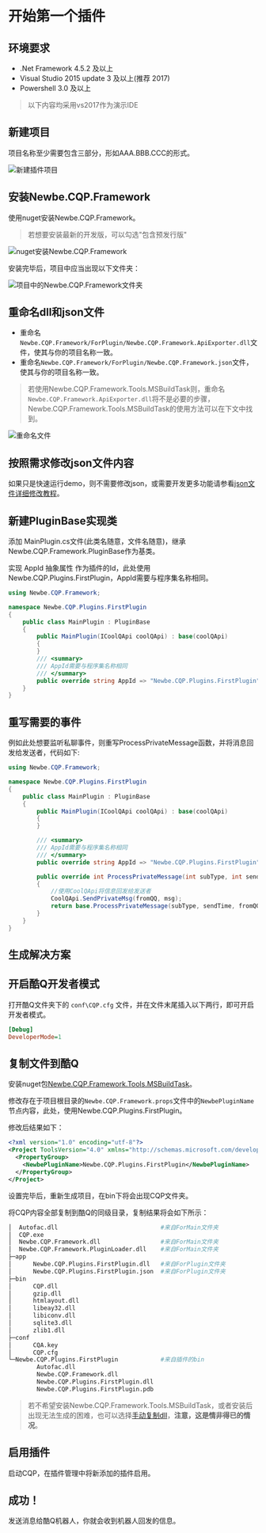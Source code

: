 # 开始第一个插件

## 环境要求

- .Net Framework 4.5.2 及以上
- Visual Studio 2015 update 3 及以上(推荐 2017)
- Powershell 3.0 及以上

> 以下内容均采用vs2017作为演示IDE

## 新建项目

项目名称至少需要包含三部分，形如AAA.BBB.CCC的形式。

![新建插件项目](assets/001/001-b8b344fa.png)

## 安装Newbe.CQP.Framework

使用nuget安装Newbe.CQP.Framework。

> 若想要安装最新的开发版，可以勾选"包含预发行版"

![nuget安装Newbe.CQP.Framework](assets/001/001-706d8a18.png)

安装完毕后，项目中应当出现以下文件夹：

![项目中的Newbe.CQP.Framework文件夹](assets/499/001-c821cafb.png)

## 重命名dll和json文件

- 重命名`Newbe.CQP.Framework/ForPlugin/Newbe.CQP.Framework.ApiExporter.dll`文件，使其与你的项目名称一致。
- 重命名`Newbe.CQP.Framework/ForPlugin/Newbe.CQP.Framework.json`文件，使其与你的项目名称一致。

> 若使用Newbe.CQP.Framework.Tools.MSBuildTask则，重命名`Newbe.CQP.Framework.ApiExporter.dll`将不是必要的步骤，Newbe.CQP.Framework.Tools.MSBuildTask的使用方法可以在下文中找到。

![重命名文件](assets/499/001-3b4c53df.png)

## 按照需求修改json文件内容

如果只是快速运行demo，则不需要修改json，或需要开发更多功能请参看[json文件详细修改教程](http://d.cqp.me/Pro/%E5%BC%80%E5%8F%91#.E5.BA.94.E7.94.A8.E4.BF.A1.E6.81.AF.28.5Bappid.5D.json.29)。

## 新建PluginBase实现类

添加 MainPlugin.cs文件(此类名随意，文件名随意)，继承Newbe.CQP.Framework.PluginBase作为基类。

实现 AppId 抽象属性 作为插件的Id，此处使用Newbe.CQP.Plugins.FirstPlugin，AppId需要与程序集名称相同。

```csharp
using Newbe.CQP.Framework;

namespace Newbe.CQP.Plugins.FirstPlugin
{
    public class MainPlugin : PluginBase
    {
        public MainPlugin(ICoolQApi coolQApi) : base(coolQApi)
        {
        }
        /// <summary>
        /// AppId需要与程序集名称相同
        /// </summary>
        public override string AppId => "Newbe.CQP.Plugins.FirstPlugin";
    }
}
```

## 重写需要的事件

例如此处想要监听私聊事件，则重写ProcessPrivateMessage函数，并将消息回发给发送者，代码如下:

```csharp
using Newbe.CQP.Framework;

namespace Newbe.CQP.Plugins.FirstPlugin
{
    public class MainPlugin : PluginBase
    {
        public MainPlugin(ICoolQApi coolQApi) : base(coolQApi)
        {
        }

        /// <summary>
        /// AppId需要与程序集名称相同
        /// </summary>
        public override string AppId => "Newbe.CQP.Plugins.FirstPlugin";

        public override int ProcessPrivateMessage(int subType, int sendTime, long fromQQ, string msg, int font)
        {
            //使用CoolQApi将信息回发给发送者
            CoolQApi.SendPrivateMsg(fromQQ, msg);
            return base.ProcessPrivateMessage(subType, sendTime, fromQQ, msg, font);
        }
    }
}
```

## 生成解决方案

## 开启酷Q开发者模式

打开酷Q文件夹下的 `conf\CQP.cfg` 文件，并在文件末尾插入以下两行，即可开启开发者模式。

```ini
[Debug]
DeveloperMode=1
```

## 复制文件到酷Q

安装nuget包[Newbe.CQP.Framework.Tools.MSBuildTask](https://www.nuget.org/packages/Newbe.CQP.Framework.Tools.MSBuildTask/)。

修改存在于项目根目录的`Newbe.CQP.Framework.props`文件中的`NewbePluginName`节点内容，此处，使用Newbe.CQP.Plugins.FirstPlugin。

修改后结果如下：

```xml
<?xml version="1.0" encoding="utf-8"?>
<Project ToolsVersion="4.0" xmlns="http://schemas.microsoft.com/developer/msbuild/2003">
  <PropertyGroup>
    <NewbePluginName>Newbe.CQP.Plugins.FirstPlugin</NewbePluginName>
  </PropertyGroup>
</Project>
```

设置完毕后，重新生成项目，在bin下将会出现CQP文件夹。

将CQP内容全部复制到酷Q的同级目录，复制结果将会如下所示：

```bash
│  Autofac.dll                             #来自ForMain文件夹
│  CQP.exe
│  Newbe.CQP.Framework.dll                 #来自ForMain文件夹
│  Newbe.CQP.Framework.PluginLoader.dll    #来自ForMain文件夹
├─app
│      Newbe.CQP.Plugins.FirstPlugin.dll   #来自ForPlugin文件夹
│      Newbe.CQP.Plugins.FirstPlugin.json  #来自ForPlugin文件夹
├─bin
│      CQP.dll
│      gzip.dll
│      htmlayout.dll
│      libeay32.dll
│      libiconv.dll
│      sqlite3.dll
│      zlib1.dll
├─conf
│      CQA.key
│      CQP.cfg
└─Newbe.CQP.Plugins.FirstPlugin            #来自插件的bin
        Autofac.dll
        Newbe.CQP.Framework.dll
        Newbe.CQP.Plugins.FirstPlugin.dll
        Newbe.CQP.Plugins.FirstPlugin.pdb
```

> 若不希望安装Newbe.CQP.Framework.Tools.MSBuildTask，或者安装后出现无法生成的困难，也可以选择[手动复制dll](?file=499-v1.1.0/001-快速开始/002-如何手动复制插件dll "如何手动复制插件dll")，**注意，这是情非得已的情况**。

## 启用插件

启动CQP，在插件管理中将新添加的插件启用。

## 成功！

发送消息给酷Q机器人，你就会收到机器人回发的信息。
